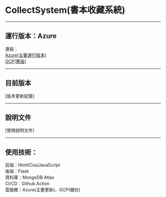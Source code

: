 # CollectSystem(書本收藏系統)


---
## 運行版本：Azure
連結：  
[Azure(主要運行版本)](https://mycollect.azurewebsites.net/)  
[GCP(舊版)](https://precise-ether-424913-m9.de.r.appspot.com/)  

---
## 目前版本

[版本更新紀錄]

---

## 說明文件
[使用說明文件]

-----------------------------------------------
## 使用技術：

前端：Html/Css/JavaScript  
後端：Flask  
資料庫：MongoDB Atlas  
CI/CD：Github Action  
雲服務：Azure(主要更新)、GCP(備份)
